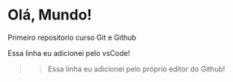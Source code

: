 # Olá, Mundo!
 Primeiro repositorio curso Git e Github

 Essa linha eu adicionei pelo vsCode!

>>Essa linha eu adicionei pelo próprio editor do Github!
